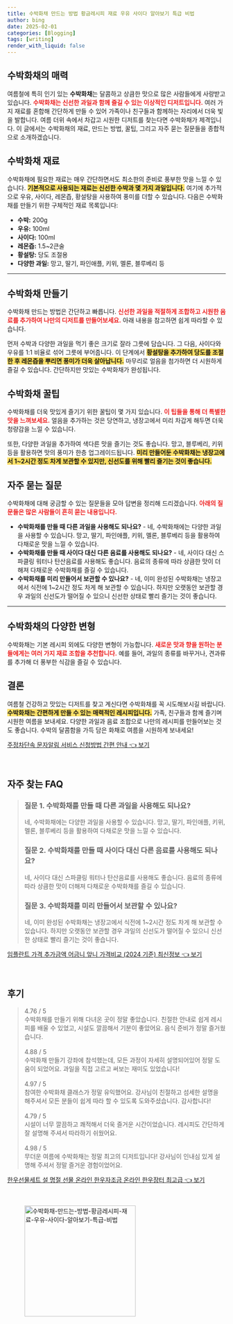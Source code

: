 ```yaml
---
title: 수박화채 만드는 방법 황금레시피 재료 우유 사이다 알아보기 특급 비법
author: bing
date: 2025-02-01
categories: [Blogging]
tags: [writing]
render_with_liquid: false
---
```



<h2 id='수박화채_소개'>수박화채의 매력</h2>

<p>여름철에 특히 인기 있는 <b>수박화채</b>는 달콤하고 상큼한 맛으로 많은 사람들에게 사랑받고 있습니다. <b><span style="color: #ee2323;">수박화채는 신선한 과일과 함께 즐길 수 있는 이상적인 디저트입니다.</span></b> 여러 가지 재료를 혼합해 간단하게 만들 수 있어 가족이나 친구들과 함께하는 자리에서 더욱 빛을 발합니다. 여름 더위 속에서 차갑고 시원한 디저트를 찾는다면 수박화채가 제격입니다. 이 글에서는 수박화채의 재료, 만드는 방법, 꿀팁, 그리고 자주 묻는 질문들을 종합적으로 소개하겠습니다.</p>

<h2 id='수박화채_재료'>수박화채 재료</h2>

<p>수박화채에 필요한 재료는 매우 간단하면서도 최소한의 준비로 풍부한 맛을 느낄 수 있습니다. <b><span style="background-color: #ffe066;">기본적으로 사용되는 재료는 신선한 수박과 몇 가지 과일입니다.</span></b> 여기에 추가적으로 우유, 사이다, 레몬즙, 황설탕을 사용하여 풍미를 더할 수 있습니다. 다음은 수박화채를 만들기 위한 구체적인 재료 목록입니다:</p>

<ul>
    <li><b>수박:</b> 200g</li>
    <li><b>우유:</b> 100ml</li>
    <li><b>사이다:</b> 100ml</li>
    <li><b>레몬즙:</b> 1.5~2큰술</li>
    <li><b>황설탕:</b> 당도 조절용</li>
    <li><b>다양한 과일:</b> 망고, 딸기, 파인애플, 키위, 멜론, 블루베리 등</li>
</ul>

<hr />

<h2 id='수박화채_조리법'>수박화채 만들기</h2>

<p>수박화채 만드는 방법은 간단하고 빠릅니다. <b><span style="color: #ee2323;">신선한 과일을 적절하게 조합하고 시원한 음료를 추가하여 나만의 디저트를 만들어보세요.</span></b> 아래 내용을 참고하면 쉽게 따라할 수 있습니다.</p>

<p>먼저 수박과 다양한 과일을 먹기 좋은 크기로 잘라 그릇에 담습니다. 그 다음, 사이다와 우유를 1:1 비율로 섞어 그릇에 부어줍니다. 이 단계에서 <b><span style="background-color: #ffe066;">황설탕을 추가하여 당도를 조절한 후 레몬즙을 뿌리면 풍미가 더욱 살아납니다.</span></b> 마무리로 얼음을 첨가하면 더 시원하게 즐길 수 있습니다. 간단하지만 맛있는 수박화채가 완성됩니다.</p>

<h2 id='수박화채_팁'>수박화채 꿀팁</h2>

<p>수박화채를 더욱 맛있게 즐기기 위한 꿀팁이 몇 가지 있습니다. <b><span style="color: #ee2323;">이 팁들을 통해 더 특별한 맛을 느껴보세요.</span></b> 얼음을 추가하는 것은 당연하고, 냉장고에서 미리 차갑게 해두면 더욱 청량감을 느낄 수 있습니다. </p>

<p>또한, 다양한 과일을 추가하여 색다른 맛을 즐기는 것도 좋습니다. 망고, 블루베리, 키위 등을 활용하면 맛의 풍미가 한층 업그레이드됩니다. <b><span style="background-color: #ffe066;">미리 만들어둔 수박화채는 냉장고에서 1~2시간 정도 차게 보관할 수 있지만, 신선도를 위해 빨리 즐기는 것이 좋습니다.</span></b></p>

<h2 id='자주_묻는_질문'>자주 묻는 질문</h2>

<p>수박화채에 대해 궁금할 수 있는 질문들을 모아 답변을 정리해 드리겠습니다. <b><span style="color: #ee2323;">아래의 질문들은 많은 사람들이 흔히 묻는 내용입니다.</span></b></p>

<ul>
    <li><b>수박화채를 만들 때 다른 과일을 사용해도 되나요?</b> - 네, 수박화채에는 다양한 과일을 사용할 수 있습니다. 망고, 딸기, 파인애플, 키위, 멜론, 블루베리 등을 활용하여 다채로운 맛을 느낄 수 있습니다.</li>
    <li><b>수박화채를 만들 때 사이다 대신 다른 음료를 사용해도 되나요?</b> - 네, 사이다 대신 스파클링 워터나 탄산음료를 사용해도 좋습니다. 음료의 종류에 따라 상큼한 맛이 더해져 다채로운 수박화채를 즐길 수 있습니다.</li>
    <li><b>수박화채를 미리 만들어서 보관할 수 있나요?</b> - 네, 이미 완성된 수박화채는 냉장고에서 식전에 1~2시간 정도 차게 해 보관할 수 있습니다. 하지만 오랫동안 보관할 경우 과일의 신선도가 떨어질 수 있으니 신선한 상태로 빨리 즐기는 것이 좋습니다.</li>
</ul>

<hr />

<h2 id='수박화채_다양성'>수박화채의 다양한 변형</h2>

<p>수박화채는 기본 레시피 외에도 다양한 변형이 가능합니다. <b><span style="color: #ee2323;">새로운 맛과 향을 원하는 분들에게는 여러 가지 재료 조합을 추천합니다.</span></b> 예를 들어, 과일의 종류를 바꾸거나, 견과류를 추가해 더 풍부한 식감을 즐길 수 있습니다. </p>

<h2 id='결론'>결론</h2>

<p>여름철 건강하고 맛있는 디저트를 찾고 계신다면 수박화채를 꼭 시도해보시길 바랍니다. <b><span style="background-color: #ffe066;">수박화채는 간편하게 만들 수 있는 매력적인 레시피입니다.</span></b> 가족, 친구들과 함께 즐기며 시원한 여름을 보내세요. 다양한 과일과 음료 조합으로 나만의 레시피를 만들어보는 것도 좋습니다. 수박의 달콤함을 가득 담은 화채로 여름을 시원하게 보내세요!</p>


<p><a class="click-button" title="주정차단속 문자알림 서비스 신청방법 간편 안내" href="https://blackassets.github.io/posts/%EC%A3%BC%EC%A0%95%EC%B0%A8%EB%8B%A8%EC%86%8D-%EB%AC%B8%EC%9E%90%EC%95%8C%EB%A6%BC-%EC%84%9C%EB%B9%84%EC%8A%A4-%EC%8B%A0%EC%B2%AD%EB%B0%A9%EB%B2%95-%EA%B0%84%ED%8E%B8-%EC%95%88%EB%82%B4/" rel="dofollow">주정차단속 문자알림 서비스 신청방법 간편 안내 👈 보기</a></p><br>
<h2 id='자주_찾는_FAQ'>자주 찾는 FAQ</h2>
<div itemscope="" itemtype="https://schema.org/FAQPage"> 
<blockquote> 
<div itemscope="" itemprop="mainEntity" itemtype="https://schema.org/Question"> 
<h3 itemprop="name">질문 1. 수박화채를 만들 때 다른 과일을 사용해도 되나요?</h3> 
<div itemscope="" itemprop="acceptedAnswer" itemtype="https://schema.org/Answer"> 
<span itemprop="text"> 
<p>네, 수박화채에는 다양한 과일을 사용할 수 있습니다. 망고, 딸기, 파인애플, 키위, 멜론, 블루베리 등을 활용하여 다채로운 맛을 느낄 수 있습니다.</p> 
</span> 
</div> 
</div> 
<div itemscope="" itemprop="mainEntity" itemtype="https://schema.org/Question"> 
<h3 itemprop="name">질문 2. 수박화채를 만들 때 사이다 대신 다른 음료를 사용해도 되나요?</h3> 
<div itemscope="" itemprop="acceptedAnswer" itemtype="https://schema.org/Answer"> 
<span itemprop="text"> 
<p>네, 사이다 대신 스파클링 워터나 탄산음료를 사용해도 좋습니다. 음료의 종류에 따라 상큼한 맛이 더해져 다채로운 수박화채를 즐길 수 있습니다.</p> 
</span> 
</div> 
</div> 
<div itemscope="" itemprop="mainEntity" itemtype="https://schema.org/Question"> 
<h3 itemprop="name">질문 3. 수박화채를 미리 만들어서 보관할 수 있나요?</h3> 
<div itemscope="" itemprop="acceptedAnswer" itemtype="https://schema.org/Answer"> 
<span itemprop="text"> 
<p>네, 이미 완성된 수박화채는 냉장고에서 식전에 1~2시간 정도 차게 해 보관할 수 있습니다. 하지만 오랫동안 보관할 경우 과일의 신선도가 떨어질 수 있으니 신선한 상태로 빨리 즐기는 것이 좋습니다.</p> 
</span> 
</div> 
</div> 
</blockquote> 
</div>
<p><a class="click-button" title="임플란트 가격 추가금액 어금니 앞니 가격비교 (2024 기준) 최신정보" href="https://blackassets.github.io/posts/%EC%9E%84%ED%94%8C%EB%9E%80%ED%8A%B8-%EA%B0%80%EA%B2%A9-%EC%B6%94%EA%B0%80%EA%B8%88%EC%95%A1-%EC%96%B4%EA%B8%88%EB%8B%88-%EC%95%9E%EB%8B%88-%EA%B0%80%EA%B2%A9%EB%B9%84%EA%B5%90-(2024-%EA%B8%B0%EC%A4%80)-%EC%B5%9C%EC%8B%A0%EC%A0%95%EB%B3%B4/" rel="dofollow">임플란트 가격 추가금액 어금니 앞니 가격비교 (2024 기준) 최신정보 👈 보기</a></p><br>
<h2 id='후기'>후기</h2>
<div itemscope itemtype="https://schema.org/Product">
  <blockquote>
    <div itemprop="review" itemscope itemtype="https://schema.org/Review">
      <div itemprop="reviewRating" itemscope itemtype="https://schema.org/Rating"> <span itemprop="ratingValue">4.76</span> / <span itemprop="bestRating">5</span> </div>
      <span itemprop="reviewBody">수박화채를 만들기 위해 다녀온 곳이 정말 좋았습니다. 친절한 안내로 쉽게 레시피를 배울 수 있었고, 시설도 깔끔해서 기분이 좋았어요. 음식 준비가 정말 즐거웠습니다.</span>
    </div>
    <br>
    <div itemprop="review" itemscope itemtype="https://schema.org/Review">
      <div itemprop="reviewRating" itemscope itemtype="https://schema.org/Rating"> <span itemprop="ratingValue">4.88</span> / <span itemprop="bestRating">5</span> </div>
      <span itemprop="reviewBody">수박화채 만들기 강좌에 참석했는데, 모든 과정이 자세히 설명되어있어 정말 도움이 되었어요. 과일을 직접 고르고 써보는 재미도 있었습니다!</span>
    </div>
    <br>
    <div itemprop="review" itemscope itemtype="https://schema.org/Review">
      <div itemprop="reviewRating" itemscope itemtype="https://schema.org/Rating"> <span itemprop="ratingValue">4.97</span> / <span itemprop="bestRating">5</span> </div>
      <span itemprop="reviewBody">참여한 수박화채 클래스가 정말 유익했어요. 강사님이 친절하고 섬세한 설명을 해주셔서 모든 분들이 쉽게 따라 할 수 있도록 도와주셨습니다. 감사합니다!</span>
    </div>
    <br>
    <div itemprop="review" itemscope itemtype="https://schema.org/Review">
      <div itemprop="reviewRating" itemscope itemtype="https://schema.org/Rating"> <span itemprop="ratingValue">4.79</span> / <span itemprop="bestRating">5</span> </div>
      <span itemprop="reviewBody">시설이 너무 깔끔하고 쾌적해서 더욱 즐거운 시간이었습니다. 레시피도 간단하게 잘 설명해 주셔서 따라하기 쉬웠어요.</span>
    </div>
    <br>
    <div itemprop="review" itemscope itemtype="https://schema.org/Review">
      <div itemprop="reviewRating" itemscope itemtype="https://schema.org/Rating"> <span itemprop="ratingValue">4.98</span> / <span itemprop="bestRating">5</span> </div>
      <span itemprop="reviewBody">무더운 여름에 수박화채는 정말 최고의 디저트입니다! 강사님이 인내심 있게 설명해 주셔서 정말 즐거운 경험이었어요.</span>
    </div>
  </blockquote>
</div>
<p><a class="click-button" title="한우선물세트 설 명절 선물 온라인 한우자조금 온라인 한우장터 최고급" href="https://blackassets.github.io/posts/%ED%95%9C%EC%9A%B0%EC%84%A0%EB%AC%BC%EC%84%B8%ED%8A%B8-%EC%84%A4-%EB%AA%85%EC%A0%88-%EC%84%A0%EB%AC%BC-%EC%98%A8%EB%9D%BC%EC%9D%B8-%ED%95%9C%EC%9A%B0%EC%9E%90%EC%A1%B0%EA%B8%88-%EC%98%A8%EB%9D%BC%EC%9D%B8-%ED%95%9C%EC%9A%B0%EC%9E%A5%ED%84%B0-%EC%B5%9C%EA%B3%A0%EA%B8%89/" rel="dofollow">한우선물세트 설 명절 선물 온라인 한우자조금 온라인 한우장터 최고급 👈 보기</a></p><br>
<figure class="image"><img src="https://blackassets.github.io/assets/img/thumbnail/수박화채-만드는-방법-황금레시피-재료-우유-사이다-알아보기-특급-비법.webp" alt="수박화채-만드는-방법-황금레시피-재료-우유-사이다-알아보기-특급-비법" width="256" height="256"></figure>